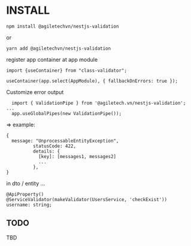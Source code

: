 # INSTALL
```
npm install @agiletechvn/nestjs-validation
```
or
```
yarn add @agiletechvn/nestjs-validation
```

register app container at app module

```
import {useContainer} from "class-validator";

useContainer(app.select(AppModule), { fallbackOnErrors: true });
```

Customize error output
```
  import { ValidationPipe } from '@agiletech.vn/nestjs-validation';
...
  app.useGlobalPipes(new ValidationPipe());
```
=> example:

```
{
  message: "UnprocessableEntityException",
          statusCode: 422,
          details: {
            [key]: [messages1, messages2]
            ...
          },
}
```


in dto / entity ...
```
@ApiProperty()
@ServiceValidator(makeValidator(UsersService, 'checkExist'))
username: string;
```



## TODO
TBD